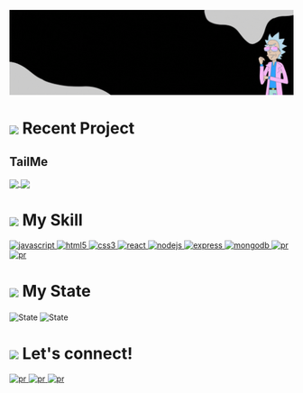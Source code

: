 <!-- Header -->
<p align="center">
  <img src="https://github.com/congegege/congegege/blob/main/asset/Github.gif">
</p>

# <img height="40px" align="center" src="https://www.svgrepo.com/show/440507/morty.svg"> Recent Project
## TailMe
<p>
  <a href="https://github.com/congegege/TailMe" >
     <img height=200px" align="center" src="https://github.com/congegege/congegege/blob/main/asset/TailMe.gif">
  </a>
  <a href="https://github.com/congegege/TailMe" >
     <img height=200px" align="center" src="https://github.com/congegege/congegege/blob/main/asset/TailMe2.gif">                                                                       </a>
 </p>

# <img height="40px" align="center" src="https://www.svgrepo.com/show/440512/rick.svg"> My Skill
<p align="left">
    <a href="https://www.javascript.com/" target="_blank"> <img src="https://skillicons.dev/icons?i=js" alt="javascript" width="40" height="40"/> </a>
    <a href="https://www.w3.org/html/" target="_blank"> <img src="https://skillicons.dev/icons?i=html" alt="html5" width="40" height="40"/> </a>
    <a href="https://www.w3schools.com/css/" target="_blank"> <img src="https://skillicons.dev/icons?i=css" alt="css3" width="40" height="40"/> </a>
    <a href="https://reactjs.org/" target="_blank"> <img src="https://skillicons.dev/icons?i=react" alt="react" width="40" height="40"/> </a>
    <a href="https://nodejs.org" target="_blank"> <img src="https://skillicons.dev/icons?i=nodejs" alt="nodejs" width="40" height="40"/> </a>
    <a href="https://expressjs.com" target="_blank"> <img src="https://skillicons.dev/icons?i=express" alt="express" width="40" height="40"/> </a>
    <a href="https://www.mongodb.com/" target="_blank"> <img src="https://skillicons.dev/icons?i=mongodb" alt="mongodb" width="40" height="40"/> </a>
    <a href="https://code.visualstudio.com/"> <img src="https://skillicons.dev/icons?i=vscode" alt="pr" width="40" height="40"/> </a>
    <a href="https://www.adobe.com/ca/products/premiere.html"> <img src="https://skillicons.dev/icons?i=pr" alt="pr" width="40" height="40"/> </a>
</p>

# <img height="40px" align="center" src="https://www.svgrepo.com/show/440492/galaxy.svg"> My State

<p align="left">
  <img  height="137px" align="center" alt="State"   src="https://readme-stats-m1ew-knnradh7p-congegege.vercel.app/api?username=congegege&hide=issues,contribs&count_private=true&show_icons=true&theme=dracula&hide_border=true&hide_title=true&icon_color=ca6e86">
  <img  height="137px" align="center" alt="State"  src="https://readme-stats-m1ew-knnradh7p-congegege.vercel.app/api/top-langs/?username=congegege&layout=donut&hide_border=true&hide_title=true&count_private=true&show_icons=true&theme=dracula">
</p>

# <img height="40px" align="center" src="https://www.svgrepo.com/show/440547/alien-ship.svg"> Let's connect!
<a href="https://www.linkedin.com/in/huicongch/"> <img src="https://img.shields.io/badge/LinkedIn-0077B5?style=for-the-badge&logo=linkedin&logoColor=white" alt="pr" /> </a>
<a href="https://github.com/congegege/congegege"> <img src="https://img.shields.io/badge/GitHub-100000?style=for-the-badge&logo=github&logoColor=white" alt="pr" /> </a>
<a href="https://www.youtube.com/@CodingCoding-jj9eh/featured"> <img src="https://img.shields.io/badge/YouTube-FF0000?style=for-the-badge&logo=youtube&logoColor=white" alt="pr" /> </a>



